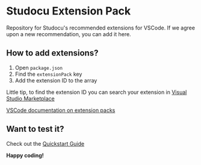 # Studocu Extension Pack

Repository for Studocu's recommended extensions for VSCode.
If we agree upon a new recommendation, you can add it here.

## How to add extensions?

1. Open `package.json`
2. Find the `extensionPack` key
3. Add the extension ID to the array

Little tip, to find the extension ID you can search your extension in [Visual Studio Marketplace](https://marketplace.visualstudio.com/)

[VSCode documentation on extension packs](https://code.visualstudio.com/blogs/2017/03/07/extension-pack-roundup)

## Want to test it?

Check out the [Quickstart Guide](./vsc-extension-quickstart.md)

**Happy coding!**

